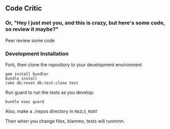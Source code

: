 ## Code Critic
### Or, "Hey I just met you, and this is crazy, but here's some code, so review it maybe?"

Peer review some code

### Development Installation
Fork, then clone the repository to your development environment

    gem install bundler
    bundle install
    rake db:reset db:test:clone test

Run guard to run the tests as you develop:

    bundle exec guard

Also, make a ./repos directory in `RAILS_ROOT`

Then when you change files, blammo, tests will runnnnn.

